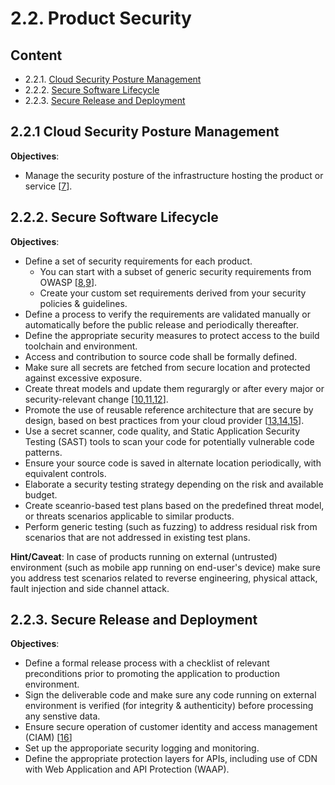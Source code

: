 # 2.2. Product Security

## Content
* 2.2.1. [Cloud Security Posture Management](#221-cloud-security-posture-management)
* 2.2.2. [Secure Software Lifecycle](#222-secure-software-lifecycle)
* 2.2.3. [Secure Release and Deployment](#223-secure-release-and-deployment)

## 2.2.1 Cloud Security Posture Management
**Objectives**:
* Manage the security posture of the infrastructure hosting the product or service [[7](../references.md#27-cspm)].
  
## 2.2.2. Secure Software Lifecycle
**Objectives**:
* Define a set of security requirements for each product. 
  * You can start with a subset of generic security requirements from OWASP [[8](../references.md#28-owasp-asvs),[9](../references.md#29-owasp-masvs)]. 
  * Create your custom set requirements derived from your security policies & guidelines.
* Define a process to verify the requirements are validated manually or automatically before the public release and periodically thereafter.
* Define the appropriate security measures to protect access to the build toolchain and environment.
* Access and contribution to source code shall be formally defined.
* Make sure all secrets are fetched from secure location and protected against excessive exposure.
* Create threat models and update them regurargly or after every major or security-relevant change [[10](../references.md#210-threat-modeling-manifesto),[11](../references.md#211-stride-lm),[12](../references.md#212-stride-gpt)].
* Promote the use of reusable reference architecture that are secure by design, based on best practices from your cloud provider [[13](../references.md#213-aws-wat-security),[14](../references.md#214-microsoft-waf-security),[15](../references.md#215-google-caf-security)].
* Use a secret scanner, code quality, and Static Application Security Testing (SAST) tools to scan your code for potentially vulnerable code patterns.
* Ensure your source code is saved in alternate location periodically, with equivalent controls.
* Elaborate a security testing strategy depending on the risk and available budget.
* Create sceanrio-based test plans based on the predefined threat model, or threats scenarios applicable to similar products.
* Perform generic testing (such as fuzzing) to address residual risk from scenarios that are not addressed in existing test plans. 

**Hint/Caveat**: In case of products running on external (untrusted) environment (such as mobile app running on end-user's device) make sure you address test scenarios related to reverse engineering, physical attack, fault injection and side channel attack.

## 2.2.3. Secure Release and Deployment

**Objectives**:
* Define a formal release process with a checklist of relevant preconditions prior to promoting the application to production environment.
* Sign the deliverable code and make sure any code running on external environment is verified (for integrity & authenticity) before processing any senstive data.
* Ensure secure operation of customer identity and access management (CIAM) [[16](../references.md#216-ciam)]
* Set up the approporiate security logging and monitoring.
* Define the appropriate protection layers for APIs, including use of CDN with Web Application and API Protection (WAAP). 
